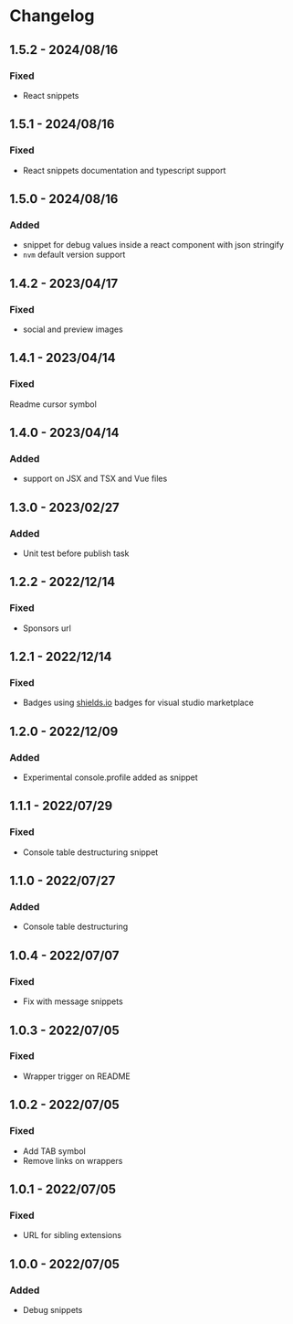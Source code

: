 # Changelog

<!-- http://keepachangelog.com/en/1.0.0/
Added       for new features.
Changed     for changes in existing functionality.
Deprecated  for once-stable features removed in upcoming releases.
Removed     for deprecated features removed in this release.
Fixed       for any bug fixes.
Security    to invite users to upgrade in case of vulnerabilities.
-->

## 1.5.2 - 2024/08/16

### Fixed

- React snippets

## 1.5.1 - 2024/08/16

### Fixed

- React snippets documentation and typescript support

## 1.5.0 - 2024/08/16

### Added

- snippet for debug values inside a react component with json stringify
- `nvm` default version support

## 1.4.2 - 2023/04/17

### Fixed

- social and preview images

## 1.4.1 - 2023/04/14

### Fixed

Readme cursor symbol

## 1.4.0 - 2023/04/14

### Added

- support on JSX and TSX and Vue files

## 1.3.0 - 2023/02/27

### Added

- Unit test before publish task

## 1.2.2 - 2022/12/14

### Fixed

- Sponsors url

## 1.2.1 - 2022/12/14

### Fixed

- Badges using [shields.io](https://shields.io/) badges for visual studio marketplace

## 1.2.0 - 2022/12/09

### Added

- Experimental console.profile added as snippet

## 1.1.1 - 2022/07/29

### Fixed

- Console table destructuring snippet

## 1.1.0 - 2022/07/27

### Added

- Console table destructuring

## 1.0.4 - 2022/07/07

### Fixed

- Fix with message snippets

## 1.0.3 - 2022/07/05

### Fixed

- Wrapper trigger on README

## 1.0.2 - 2022/07/05

### Fixed

- Add TAB symbol
- Remove links on wrappers

## 1.0.1 - 2022/07/05

### Fixed

- URL for sibling extensions

## 1.0.0 - 2022/07/05

### Added

- Debug snippets
